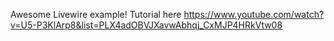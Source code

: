 Awesome Livewire example!
Tutorial here
https://www.youtube.com/watch?v=U5-P3KlArp8&list=PLX4adOBVJXavwAbhqj_CxMJP4HRkVtw08
